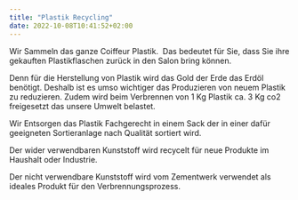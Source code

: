 ```yaml
---
title: "Plastik Recycling"
date: 2022-10-08T10:41:52+02:00
---
```



Wir Sammeln das ganze Coiffeur Plastik. 
Das bedeutet für Sie, dass Sie ihre gekauften Plastikflaschen zurück in den Salon bring können. 

Denn für die Herstellung von Plastik wird das Gold der Erde das Erdöl benötigt. 
Deshalb ist es umso wichtiger das Produzieren von neuem Plastik zu reduzieren. Zudem wird beim Verbrennen von 1 Kg Plastik ca. 3 Kg co2 freigesetzt das unsere Umwelt belastet.

Wir Entsorgen das Plastik Fachgerecht in einem Sack der in einer dafür geeigneten Sortieranlage nach Qualität sortiert wird. 

Der wider verwendbaren Kunststoff wird recycelt für neue Produkte im Haushalt oder Industrie.

Der nicht verwendbare Kunststoff wird vom Zementwerk verwendet als ideales Produkt für den Verbrennungsprozess.
